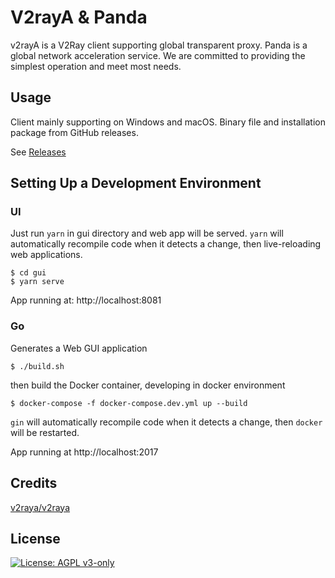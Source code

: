 # V2rayA & Panda

v2rayA is a V2Ray client supporting global transparent proxy. Panda is a global network acceleration service.
We are committed to providing the simplest operation and meet most needs.

## Usage

Client mainly supporting on Windows and macOS.
Binary file and installation package from GitHub releases.

See [Releases](https://github.com/kimsuelim/v2rayA/releases)

## Setting Up a Development Environment
### UI
Just run `yarn` in gui directory and web app will be served.
`yarn` will automatically recompile code when it detects a change, then live-reloading web applications.

    $ cd gui
    $ yarn serve

App running at: http://localhost:8081

### Go
Generates a Web GUI application

    $ ./build.sh

then build the Docker container, developing in docker environment

    $ docker-compose -f docker-compose.dev.yml up --build

`gin` will automatically recompile code when it detects a change, then `docker` will be restarted.

App running at http://localhost:2017

## Credits

[v2raya/v2raya](https://github.com/v2rayA/v2rayA)

## License

[![License: AGPL v3-only](https://img.shields.io/badge/License-AGPL%20v3-blue.svg)](https://www.gnu.org/licenses/agpl-3.0)
